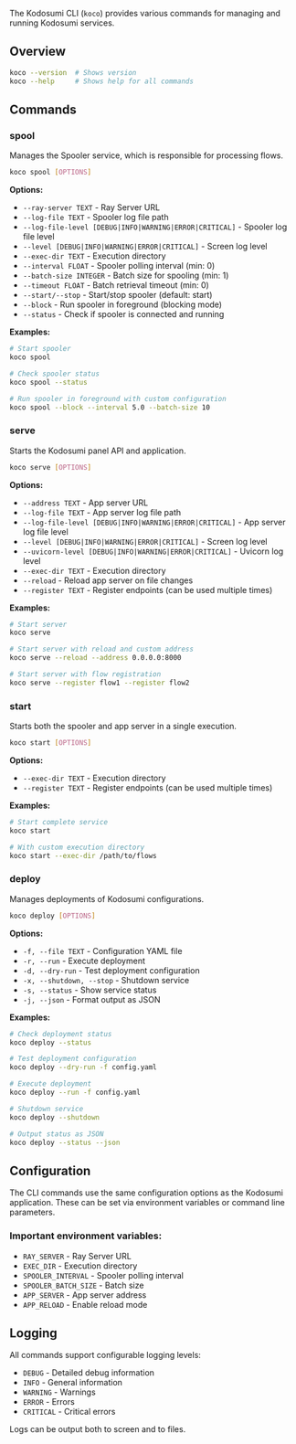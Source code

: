 The Kodosumi CLI (`koco`) provides various commands for managing and running Kodosumi services.

## Overview

```bash
koco --version  # Shows version
koco --help     # Shows help for all commands
```

## Commands

### spool

Manages the Spooler service, which is responsible for processing flows.

```bash
koco spool [OPTIONS]
```

**Options:**

- `--ray-server TEXT` - Ray Server URL
- `--log-file TEXT` - Spooler log file path
- `--log-file-level [DEBUG|INFO|WARNING|ERROR|CRITICAL]` - Spooler log file level
- `--level [DEBUG|INFO|WARNING|ERROR|CRITICAL]` - Screen log level
- `--exec-dir TEXT` - Execution directory
- `--interval FLOAT` - Spooler polling interval (min: 0)
- `--batch-size INTEGER` - Batch size for spooling (min: 1)
- `--timeout FLOAT` - Batch retrieval timeout (min: 0)
- `--start/--stop` - Start/stop spooler (default: start)
- `--block` - Run spooler in foreground (blocking mode)
- `--status` - Check if spooler is connected and running

**Examples:**

```bash
# Start spooler
koco spool

# Check spooler status
koco spool --status

# Run spooler in foreground with custom configuration
koco spool --block --interval 5.0 --batch-size 10
```

### serve

Starts the Kodosumi panel API and application.

```bash
koco serve [OPTIONS]
```

**Options:**

- `--address TEXT` - App server URL
- `--log-file TEXT` - App server log file path
- `--log-file-level [DEBUG|INFO|WARNING|ERROR|CRITICAL]` - App server log file level
- `--level [DEBUG|INFO|WARNING|ERROR|CRITICAL]` - Screen log level
- `--uvicorn-level [DEBUG|INFO|WARNING|ERROR|CRITICAL]` - Uvicorn log level
- `--exec-dir TEXT` - Execution directory
- `--reload` - Reload app server on file changes
- `--register TEXT` - Register endpoints (can be used multiple times)

**Examples:**

```bash
# Start server
koco serve

# Start server with reload and custom address
koco serve --reload --address 0.0.0.0:8000

# Start server with flow registration
koco serve --register flow1 --register flow2
```

### start

Starts both the spooler and app server in a single execution.

```bash
koco start [OPTIONS]
```

**Options:**

- `--exec-dir TEXT` - Execution directory
- `--register TEXT` - Register endpoints (can be used multiple times)

**Examples:**

```bash
# Start complete service
koco start

# With custom execution directory
koco start --exec-dir /path/to/flows
```

### deploy

Manages deployments of Kodosumi configurations.

```bash
koco deploy [OPTIONS]
```

**Options:**

- `-f, --file TEXT` - Configuration YAML file
- `-r, --run` - Execute deployment
- `-d, --dry-run` - Test deployment configuration
- `-x, --shutdown, --stop` - Shutdown service
- `-s, --status` - Show service status
- `-j, --json` - Format output as JSON

**Examples:**

```bash
# Check deployment status
koco deploy --status

# Test deployment configuration
koco deploy --dry-run -f config.yaml

# Execute deployment
koco deploy --run -f config.yaml

# Shutdown service
koco deploy --shutdown

# Output status as JSON
koco deploy --status --json
```

## Configuration

The CLI commands use the same configuration options as the Kodosumi application. These can be set via environment variables or command line parameters.

### Important environment variables:

- `RAY_SERVER` - Ray Server URL
- `EXEC_DIR` - Execution directory
- `SPOOLER_INTERVAL` - Spooler polling interval
- `SPOOLER_BATCH_SIZE` - Batch size
- `APP_SERVER` - App server address
- `APP_RELOAD` - Enable reload mode

## Logging

All commands support configurable logging levels:

- `DEBUG` - Detailed debug information
- `INFO` - General information
- `WARNING` - Warnings
- `ERROR` - Errors
- `CRITICAL` - Critical errors

Logs can be output both to screen and to files. 